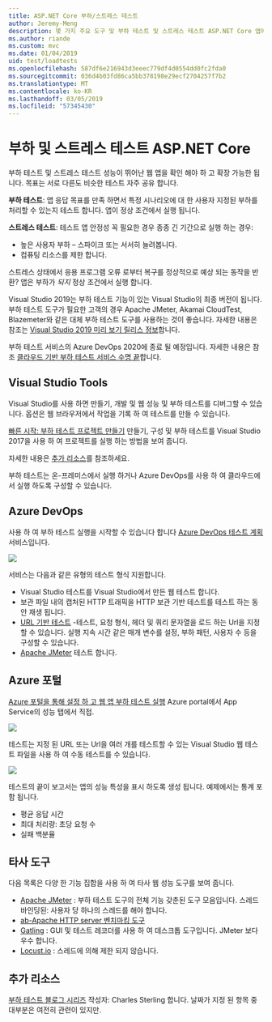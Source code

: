 ```yaml
---
title: ASP.NET Core 부하/스트레스 테스트
author: Jeremy-Meng
description: 몇 가지 주요 도구 및 부하 테스트 및 스트레스 테스트 ASP.NET Core 앱에 대 한 접근 방법에 설명 합니다.
ms.author: riande
ms.custom: mvc
ms.date: 01/04/2019
uid: test/loadtests
ms.openlocfilehash: 587df6e216943d3eeec779df4d0554dd0fc2fda0
ms.sourcegitcommit: 036d4b03fd86ca5bb378198e29ecf2704257f7b2
ms.translationtype: MT
ms.contentlocale: ko-KR
ms.lasthandoff: 03/05/2019
ms.locfileid: "57345430"
---
```

# <a name="load-and-stress-testing-aspnet-core"></a>부하 및 스트레스 테스트 ASP.NET Core

부하 테스트 및 스트레스 테스트 성능이 뛰어난 웹 앱을 확인 해야 하 고 확장 가능한 됩니다. 목표는 서로 다른도 비슷한 테스트 자주 공유 합니다.

**부하 테스트**: 앱 응답 목표를 만족 하면서 특정 시나리오에 대 한 사용자 지정된 부하를 처리할 수 있는지 테스트 합니다. 앱이 정상 조건에서 실행 됩니다.

**스트레스 테스트**: 테스트 앱 안정성 꼭 필요한 경우 종종 긴 기간으로 실행 하는 경우:

* 높은 사용자 부하 – 스파이크 또는 서서히 늘려봅니다.
* 컴퓨팅 리소스를 제한 합니다.  

스트레스 상태에서 응용 프로그램 오류 로부터 복구를 정상적으로 예상 되는 동작을 반환? 앱은 부하가 *되지* 정상 조건에서 실행 합니다.

Visual Studio 2019는 부하 테스트 기능이 있는 Visual Studio의 최종 버전이 됩니다. 부하 테스트 도구가 필요한 고객의 경우 Apache JMeter, Akamai CloudTest, Blazemeter와 같은 대체 부하 테스트 도구를 사용하는 것이 좋습니다. 자세한 내용은 참조는 [Visual Studio 2019 미리 보기 릴리스 정보](/visualstudio/releases/2019/release-notes-preview#test-tools)합니다.

부하 테스트 서비스의 Azure DevOps 2020에 종료 될 예정입니다. 자세한 내용은 참조 [클라우드 기반 부하 테스트 서비스 수명 끝](https://devblogs.microsoft.com/devops/cloud-based-load-testing-service-eol/)합니다.

## <a name="visual-studio-tools"></a>Visual Studio Tools

Visual Studio를 사용 하면 만들기, 개발 및 웹 성능 및 부하 테스트를 디버그할 수 있습니다. 옵션은 웹 브라우저에서 작업을 기록 하 여 테스트를 만들 수 있습니다.

[빠른 시작: 부하 테스트 프로젝트 만들기](/visualstudio/test/quickstart-create-a-load-test-project?view=vs-2017) 만들기, 구성 및 부하 테스트를 Visual Studio 2017을 사용 하 여 프로젝트를 실행 하는 방법을 보여 줍니다.

자세한 내용은 [추가 리소스](#add)를 참조하세요.

부하 테스트는 온-프레미스에서 실행 하거나 Azure DevOps를 사용 하 여 클라우드에서 실행 하도록 구성할 수 있습니다.

## <a name="azure-devops"></a>Azure DevOps

사용 하 여 부하 테스트 실행을 시작할 수 있습니다 합니다 [Azure DevOps 테스트 계획](/azure/devops/test/load-test/index?view=vsts) 서비스입니다.

![](./load-tests/_static/azure-devops-load-test.png)

서비스는 다음과 같은 유형의 테스트 형식 지원합니다.

- Visual Studio 테스트를 Visual Studio에서 만든 웹 테스트 합니다.
- 보관 파일 내의 캡처된 HTTP 트래픽을 HTTP 보관 기반 테스트를 테스트 하는 동안 재생 됩니다.
- [URL 기반 테스트](/azure/devops/test/load-test/get-started-simple-cloud-load-test?view=vsts) -테스트, 요청 형식, 헤더 및 쿼리 문자열을 로드 하는 Url을 지정할 수 있습니다. 실행 지속 시간 같은 매개 변수를 설정, 부하 패턴, 사용자 수 등을 구성할 수 있습니다.
- [Apache JMeter](https://jmeter.apache.org/) 테스트 합니다.

## <a name="azure-portal"></a>Azure 포털

[Azure 포털을 통해 설정 하 고 웹 앱 부하 테스트 실행](/azure/devops/test/load-test/app-service-web-app-performance-test?view=vsts) Azure portal에서 App Service의 성능 탭에서 직접.

![](./load-tests/_static/azure-appservice-perf-test.png)

테스트는 지정 된 URL 또는 Url을 여러 개를 테스트할 수 있는 Visual Studio 웹 테스트 파일을 사용 하 여 수동 테스트를 수 있습니다.

![](./load-tests/_static/azure-appservice-perf-test-config.png)

테스트의 끝이 보고서는 앱의 성능 특성을 표시 하도록 생성 됩니다. 예제에서는 통계 포함 됩니다.

- 평균 응답 시간
- 최대 처리량: 초당 요청 수
- 실패 백분율

## <a name="third-party-tools"></a>타사 도구

다음 목록은 다양 한 기능 집합을 사용 하 여 타사 웹 성능 도구를 보여 줍니다.

- [Apache JMeter](https://jmeter.apache.org/) : 부하 테스트 도구의 전체 기능 갖춘된 도구 모음입니다. 스레드 바인딩된: 사용자 당 하나의 스레드를 해야 합니다.
- [ab-Apache HTTP server 벤치마킹 도구](https://httpd.apache.org/docs/2.4/programs/ab.html)
- [Gatling](https://gatling.io/) : GUI 및 테스트 레코더를 사용 하 여 데스크톱 도구입니다. JMeter 보다 우수 합니다.
- [Locust.io](https://locust.io/) : 스레드에 의해 제한 되지 않습니다.

<a name="add"></a>
## <a name="additional-resources"></a>추가 리소스

[부하 테스트 블로그 시리즈](https://blogs.msdn.microsoft.com/charles_sterling/2015/06/01/load-test-series-part-i-creating-web-performance-tests-for-a-load-test/) 작성자: Charles Sterling 합니다. 날짜가 지정 된 항목 중 대부분은 여전히 관련이 있지만.
